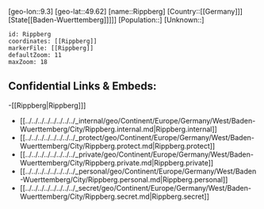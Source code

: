 ﻿---
location: [49.62,9.3]
mapzoom: [7,12] 
mapmarker: city 
type: City
tags:
- geo/City


SpocWebEntityId: 33743
isDeleted: false
confidential: public

---
[geo-lon::9.3]
[geo-lat::49.62]
[name::Rippberg]
[Country::[[Germany]]]
[State[[Baden-Wuerttemberg]]]]]
[Population::]
[Unknown::]


```leaflet
id: Rippberg
coordinates: [[Rippberg]]
markerFile: [[Rippberg]]
defaultZoom: 11 
maxZoom: 18
```


## Confidential Links & Embeds: 
-[[Rippberg|Rippberg]]] 
- [[../../../../../../../../_internal/geo/Continent/Europe/Germany/West/Baden-Wuerttemberg/City/Rippberg.internal.md|Rippberg.internal]] 
- [[../../../../../../../../_protect/geo/Continent/Europe/Germany/West/Baden-Wuerttemberg/City/Rippberg.protect.md|Rippberg.protect]] 
- [[../../../../../../../../_private/geo/Continent/Europe/Germany/West/Baden-Wuerttemberg/City/Rippberg.private.md|Rippberg.private]] 
- [[../../../../../../../../_personal/geo/Continent/Europe/Germany/West/Baden-Wuerttemberg/City/Rippberg.personal.md|Rippberg.personal]] 
- [[../../../../../../../../_secret/geo/Continent/Europe/Germany/West/Baden-Wuerttemberg/City/Rippberg.secret.md|Rippberg.secret]] 
